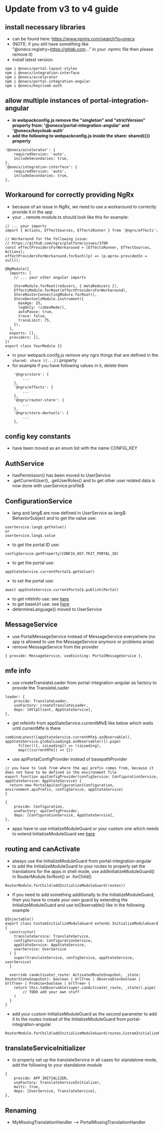 # Update from v3 to v4 guide

## install necessary libraries
- can be found here: https://www.npmjs.com/search?q=onecx
- (NOTE: if you still have something like "@onecx:registry=https://gitlab.com..." in your .npmrc file then please remove it)
- install latest version:
```
npm i @onecx/portal-layout-styles
npm i @onecx/integration-interface
npm i @onecx/accelerator
npm i @onecx/portal-integration-angular
npm i @onecx/keycloak-auth
```

## allow multiple instances of portal-integration-angular
- **in webpackconfig.js remove the "singleton" and "strictVersion" property from: '@onecx/portal-integration-angular' and '@onecx/keycloak-auth'**
- **add the following to webpackconfig.js inside the share: shared({}) property**
```
'@onecx/accelerator': {
    requiredVersion: 'auto',
    includeSecondaries: true,
},
'@onecx/integration-interface': {
    requiredVersion: 'auto',
    includeSecondaries: true,
},
```

## Workaround for correctly providing NgRx
- because of an issue in NgRx, we need to use a workaround to correctly provide it in the app
- your ...remote.module.ts should look like this for example:
```
// ... your imports
import { Actions, EffectSources, EffectsRunner } from '@ngrx/effects';

// Workaround for the following issue:
// https://github.com/ngrx/platform/issues/3700
const effectProvidersForWorkaround = [EffectsRunner, EffectSources, Actions];
effectProvidersForWorkaround.forEach((p) => (p.ɵprov.providedIn = null));

@NgModule({
  imports: [
    // ... your other angular imports

    StoreModule.forRoot(reducers, { metaReducers }),
    EffectsModule.forRoot(effectProvidersForWorkaround),
    StoreRouterConnectingModule.forRoot(),
    StoreDevtoolsModule.instrument({
      maxAge: 25,
      logOnly: !isDevMode(),
      autoPause: true,
      trace: false,
      traceLimit: 75,
    }),
  ],
  exports: [],
  providers: [],
})
export class YourModule {}
```
- in your webpack.conifg.js remove any ngrx things that are defined in the ```shared: share ({...})``` property
- for example if you have following values in it, delete them
```
    '@ngrx/store': {
        ...
    },
    '@ngrx/effects': {
        ...
    },
    '@ngrx/router-store': {
        ...
    },
    '@ngrx/store-devtools': {
        ...
    },
```

## config key constants
- have been moved as an enum list with the name CONFIG_KEY

## AuthService
- hasPermission() has been moved to UserService 
- .getCurrentUser(), .getUserRoles() and to get other user related data is now done with userService.profile$

## ConfigurationService
- lang and lang$ are now defined in UserService as lang$: BehaviorSubject<string> and to get the value use:
```
userService.lang$.getValue()
or
userService.lang$.value
```
- to get the portal ID use:
```
configService.getProperty(CONFIG_KEY.TKIT_PORTAL_ID)
```
- to get the portal use:
```
appStateService.currentPortal$.getValue()
```
- to set the portal use:
```
await appStateService.currentPortal$.publish(Portal)
```
- to get mfeInfo use: see [here](#mfe-info)
- to get baseUrl use: see [here](#mfe-info)
- determineLanguage() moved to UserService

## MessageService
- use PortalMessageService instead of MessageService everywhere (no app is allowed to use the MessageService anymore or problems arise)
- remove MessageService from the provider
```
{ provide: MessageService, useExisting: PortalMessageService },
```

## mfe info
- use createTranslateLoader from portal-integration-angular as factory to provide the TranslateLoader
```
loader: {
    provide: TranslateLoader,
    useFactory: createTranslateLoader,
    deps: [HttpClient, AppStateService],
},
```

- get mfeinfo from appStateService.currentMfe$ like below which waits until currentMfe is there
```
combineLatest([appStateService.currentMfe$.asObservable(), appStateService.globalLoading$.asObservable()]).pipe(
      filter(([, isLoading]) => !isLoading),
      map(([currentMfe]) => {})
```

- use apiPortalConfigProvider instead of basepathProvider
```
// you have to look from where the api prefix comes from, because it does not have to be defined in the environment file
export function apiConfigProvider(configService: ConfigurationService, appStateService: AppStateService) {
  return new PortalApiConfiguration(Configuration, environment.apiPrefix, configService, appStateService)
}
```
```
{
    provide: Configuration,
    useFactory: apiConfigProvider,
    deps: [ConfigurationService, AppStateService],
},

```
- apps have to use initializeModuleGuard or your custom one which needs to extend InitializeModuleGuard see [here](#routing-and-canActivate)

## routing and canActivate
- always use the InitializeModuleGuard from portal-integration-angular
- to add the InitializeModuleGuard to your routes to properly set the translations for the apps in shell mode, use addInitializeModuleGuard() in RouterModule.forRoot() or .forChild() 
```
RouterModule.forChild(addInitializeModuleGuard(routes))
```

- if you need to add something additionally to the InitializeModuleGuard, then you have to create your own guard by extending the InitializeModuleGuard and use toObservable() like in the following example
```
@Injectable()
export class CustomInitializeModuleGuard extends InitializeModuleGuard {
  constructor(
    translateService: TranslateService,
    configService: ConfigurationService,
    appStateService: AppStateService,
    userService: UserService
  ) {
    super(translateService, configService, appStateService, userService)
  }

  override canActivate(_route: ActivatedRouteSnapshot, _state: RouterStateSnapshot): boolean | UrlTree | Observable<boolean | UrlTree> | Promise<boolean | UrlTree> {
    return this.toObservable(super.canActivate(_route, _state)).pipe(
        // TODO add your own stuff
    )
  }
}
```

- add your custom InitializeModuleGuard as the second parameter to add it to the routes instead of the InitializeModuleGuard from portal-integration-angular
```
RouterModule.forChild(addInitializeModuleGuard(routes,CustomInitializeModuleGuard))
```

## translateServiceInitializer
- to properly set up the translateService in all cases for standalone mode, add the following to your standalone module
```
{
    provide: APP_INITIALIZER,
    useFactory: translateServiceInitializer,
    multi: true,
    deps: [UserService, TranslateService],
},
```

## Renaming
- MyMissingTranslationHandler --> PortalMissingTranslationHandler
